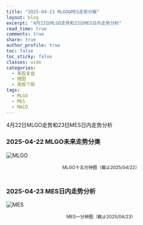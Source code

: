 ```yaml
---
title: "2025-04-23 MLGO&MES走势分解"
layout: blog
excerpt: "4月22日MLGO走势和23日MES日内走势分析"
read_time: true
comments: true
share: true
author_profile: true
toc: false
toc_sticky: false
classes: wide
categories:
  - 美股复盘
  - 缠图
  - 美股个股
tags:
  - MLGO
  - MES
  - MACD
---
```


4月22日MLGO走势和23日MES日内走势分析

### 2025-04-22 MLGO未来走势分类

![MLGO](https://image.olim.cc/2025/MLGO-20250422-m15.jpeg)
<small><center>MLGO十五分钟图（截止2025/04/22）</center></small>　

### 2025-04-23 MES日内走势分析

![MES](https://image.olim.cc/2025/MES-20250423-m1.jpeg)
<small><center>MES一分钟图（截止2025/04/23）</center></small>　

